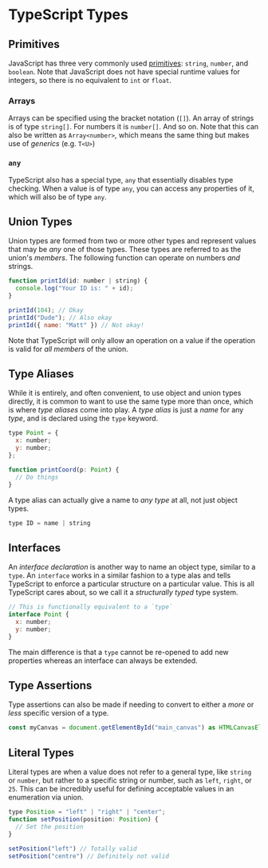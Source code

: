 # TypeScript Types

## Primitives
JavaScript has three very commonly used [primitives](https://developer.mozilla.org/en-US/docs/Glossary/Primitive): `string`, `number`, and `boolean`. Note that JavaScript does not have special runtime values for integers, so there is no equivalent to `int` or `float`.

### Arrays
Arrays can be specified using the bracket notation (`[]`). An array of strings is of type `string[]`. For numbers it is `number[]`. And so on. Note that this can also be written as `Array<number>`, which means the same thing but makes use of *generics* (e.g. `T<U>`)

### `any`
TypeScript also has a special type, `any` that essentially disables type checking. When a value is of type `any`, you can access any properties of it, which will also be of type `any`.

## Union Types
Union types are formed from two or more other types and represent values that may be *any* one of those types. These types are referred to as the union's *members*. The following function can operate on numbers *and* strings.

```js
function printId(id: number | string) {
  console.log("Your ID is: " + id);
}

printId(104); // Okay
printId("Dude"); // Also okay
printId({ name: "Matt" }) // Not okay!
```

Note that TypeScript will only allow an operation on a value if the operation is valid for *all members* of the union.

## Type Aliases
While it is entirely, and often convenient, to use object and union types directly, it is common to want to use the same type more than once, which is where *type aliases* come into play. A *type alias* is just a *name*  for any *type*, and is declared using the `type` keyword.

```js
type Point = {
  x: number;
  y: number;
};

function printCoord(p: Point) {
  // Do things
}
```

A type alias can actually give a name to *any type* at all, not just object types.

```js
type ID = name | string
```

## Interfaces
An *interface declaration* is another way to name an object type, similar to a `type`. An `interface` works in a similar fashion to a type alas and tells TypeScript to enforce a particular structure on a particular value. This is all TypeScript cares about, so we call it a *structurally typed* type system.

```js
// This is functionally equivalent to a `type`
interface Point {
  x: number;
  y: number;
}
```

The main difference is that a `type` cannot be re-opened to add new properties whereas an interface can always be extended.

## Type Assertions
Type assertions can also be made if needing to convert to either a *more* or *less* specific version of a type.

```js
const myCanvas = document.getElementById("main_canvas") as HTMLCanvasElement;
```

## Literal Types
Literal types are when a value does not refer to a general type, like `string` or `number`, but rather to a specific string or number, such as `left`, `right`, or `25`. This can be incredibly useful for defining acceptable values in an enumeration via union.

```js
type Position = "left" | "right" | "center";
function setPosition(position: Position) {
  // Set the position
}

setPosition("left") // Totally valid
setPosition("centre") // Definitely not valid
```
